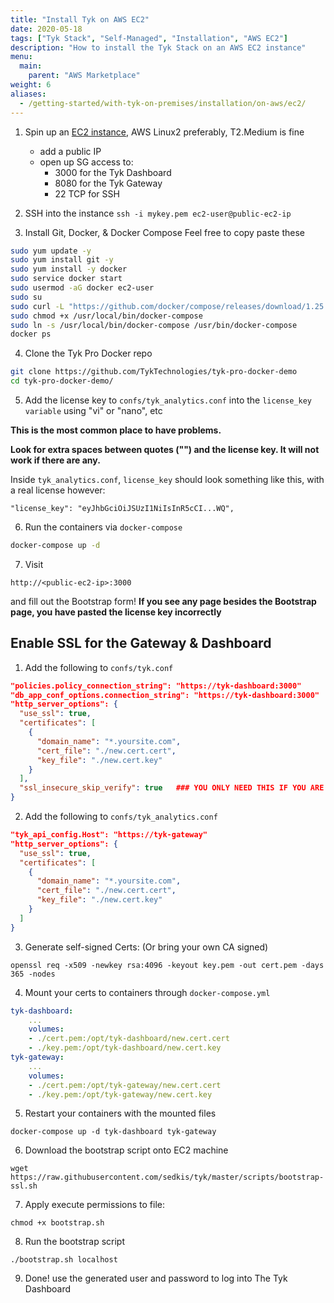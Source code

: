 ```yaml
---
title: "Install Tyk on AWS EC2"
date: 2020-05-18
tags: ["Tyk Stack", "Self-Managed", "Installation", "AWS EC2"]
description: "How to install the Tyk Stack on an AWS EC2 instance"
menu:
  main:
    parent: "AWS Marketplace"
weight: 6
aliases:
  - /getting-started/with-tyk-on-premises/installation/on-aws/ec2/
---
```


1. Spin up an [EC2 instance](https://aws.amazon.com/ec2/instance-types/), AWS Linux2 preferably, T2.Medium is fine

   - add a public IP
   - open up SG access to:
     - 3000 for the Tyk Dashboard
     - 8080 for the Tyk Gateway
     - 22 TCP for SSH

2. SSH into the instance
   `ssh -i mykey.pem ec2-user@public-ec2-ip`

3. Install Git, Docker, & Docker Compose
   Feel free to copy paste these

```.sh
sudo yum update -y
sudo yum install git -y
sudo yum install -y docker
sudo service docker start
sudo usermod -aG docker ec2-user
sudo su
sudo curl -L "https://github.com/docker/compose/releases/download/1.25.5/docker-compose-$(uname -s)-$(uname -m)" -o /usr/local/bin/docker-compose
sudo chmod +x /usr/local/bin/docker-compose
sudo ln -s /usr/local/bin/docker-compose /usr/bin/docker-compose
docker ps
```

4. Clone the Tyk Pro Docker repo

```.bash
git clone https://github.com/TykTechnologies/tyk-pro-docker-demo
cd tyk-pro-docker-demo/
```

5. Add the license key to `confs/tyk_analytics.conf` into the `license_key variable` using "vi" or "nano", etc

**This is the most common place to have problems.**

**Look for extra spaces between quotes ("") and the license key. It will not work if there are any.**

Inside `tyk_analytics.conf`, `license_key` should look something like this, with a real license however:

`"license_key": "eyJhbGciOiJSUzI1NiIsInR5cCI...WQ",`

6. Run the containers via `docker-compose`

```.bash
docker-compose up -d
```

7. Visit

```
http://<public-ec2-ip>:3000
```

and fill out the Bootstrap form!
**If you see any page besides the Bootstrap page, you have pasted the license key incorrectly**

## Enable SSL for the Gateway & Dashboard

1. Add the following to `confs/tyk.conf`

```.json
"policies.policy_connection_string": "https://tyk-dashboard:3000"
"db_app_conf_options.connection_string": "https://tyk-dashboard:3000"
"http_server_options": {
  "use_ssl": true,
  "certificates": [
    {
      "domain_name": "*.yoursite.com",
      "cert_file": "./new.cert.cert",
      "key_file": "./new.cert.key"
    }
  ],
  "ssl_insecure_skip_verify": true   ### YOU ONLY NEED THIS IF YOU ARE USING SELF SIGNED CERTS
}
```

2. Add the following to `confs/tyk_analytics.conf`

```.json
"tyk_api_config.Host": "https://tyk-gateway"
"http_server_options": {
  "use_ssl": true,
  "certificates": [
    {
      "domain_name": "*.yoursite.com",
      "cert_file": "./new.cert.cert",
      "key_file": "./new.cert.key"
    }
  ]
}
```

3. Generate self-signed Certs: (Or bring your own CA signed)

```
openssl req -x509 -newkey rsa:4096 -keyout key.pem -out cert.pem -days 365 -nodes
```

4. Mount your certs to containers through `docker-compose.yml`

```.yaml
tyk-dashboard:
    ...
    volumes:
    - ./cert.pem:/opt/tyk-dashboard/new.cert.cert
    - ./key.pem:/opt/tyk-dashboard/new.cert.key
tyk-gateway:
    ...
    volumes:
    - ./cert.pem:/opt/tyk-gateway/new.cert.cert
    - ./key.pem:/opt/tyk-gateway/new.cert.key
```

5. Restart your containers with the mounted files

```
docker-compose up -d tyk-dashboard tyk-gateway
```

6. Download the bootstrap script onto EC2 machine

```
wget https://raw.githubusercontent.com/sedkis/tyk/master/scripts/bootstrap-ssl.sh
```

7. Apply execute permissions to file:

`chmod +x bootstrap.sh`

8. Run the bootstrap script

`./bootstrap.sh localhost`

9. Done! use the generated user and password to log into The Tyk Dashboard
